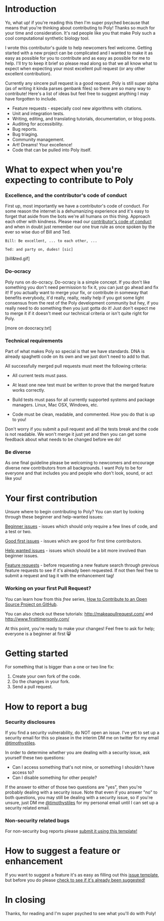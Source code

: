 # Introduction

Yo, what up! if you're reading this then I'm super psyched because that means that you're thinking about contributing to Poly! Thanks so much for your time and consideration. It's rad people like you that make Poly such a cool computational synthetic biology tool.

I wrote this contributor's guide to help newcomers feel welcome. Getting started with a new project can be complicated and I wanted to make it as easy as possible for you to contribute and as easy as possible for me to help. I'll try to keep it brief so please read along so that we all know what to expect when expecting your most excellent pull request (or any other excellent contribution).

Currently any sincere pull request is a good request. Poly is still super alpha (as of writing it kinda parses genbank files) so there are so many way to contribute! Here's a list of ideas but feel free to suggest anything I may have forgotten to include.

* Feature requests - especially cool new algorithms with citations.
* Unit and integration tests.
* Writing, editing, and translating tutorials, documentation, or blog posts.
* Auditing for accessibility.
* Bug reports.
* Bug triaging.
* Community management.
* Art! Dreams! Your excellence!
* Code that can be pulled into Poly itself.

# What to expect when you're expecting to contribute to Poly
### Excellence, and the contributor's code of conduct

First up, most importantly we have a contributor's code of conduct. For some reason the internet is a dehumanizing experience and it's easy to forget that aside from the bots we're all humans on this thing. Approach each other with kindness. Please read our [contributor's code of conduct](CODE_OF_CONDUCT.md) and when in doubt just remember our one true rule as once spoken by the ever so wise duo of Bill and Ted.

`Bill: Be excellent, ... to each other, ...`

`Ted: and party on, dudes! [sic]`

[bill&ted.gif]

### Do-ocracy

Poly runs on do-ocracy. Do-ocracy is a simple concept. If you don't like something you don't need permission to fix it, you can just go ahead and fix it! If you actually want to merge your fix, or contribute in someway that benefits everybody, it'd really, really, really help if you got some light consensus from the rest of the Poly development community but hey, if you really need to do something then you just gotta do it! Just don't expect me to merge it if it doesn't meet our technical criteria or isn't quite right for Poly.

[more on doocracy.txt]


### Technical requirements

Part of what makes Poly so special is that we have standards. DNA is already spaghetti code on its own and we just don't need to add to that.

All successfully merged pull requests must meet the following criteria: 

* All current tests must pass.
 
* At least one new test must be written to prove that the merged feature works correctly.
  
* Build tests must pass for all currently supported systems and package managers. Linux, Mac OSX, Windows, etc.
  
* Code must be clean, readable, and commented. How you do that is up to you!

Don't worry if you submit a pull request and all the tests break and the code is not readable. We won't merge it just yet and then you can get some feedback about what needs to be changed before we do!

### Be diverse
As one final guideline please be welcoming to newcomers and encourage diverse new contributors from all backgrounds. I want Poly to be for everyone and that includes you and people who don't look, sound, or act like you!


# Your first contribution

Unsure where to begin contributing to Poly? You can start by looking through these beginner and help-wanted issues:

[Beginner issues](https://github.com/TimothyStiles/poly/issues?q=is%3Aissue+is%3Aopen+label%3A%22beginner%22+) - issues which should only require a few lines of code, and a test or two.

[Good first issues](https://github.com/TimothyStiles/poly/contribute) - issues which are good for first time contributors.

[Help wanted issues](https://github.com/TimothyStiles/poly/issues?q=is%3Aissue+is%3Aopen+label%3A%22help+wanted%22+) - issues which should be a bit more involved than beginner issues.

[Feature requests](https://github.com/TimothyStiles/poly/labels/enhancement) - before requesting a new feature search through previous feature requests to see if it's already been requested. If not then feel free to submit a request and tag it with the enhancement tag!

### Working on your first Pull Request? 

You can learn how from this *free* series, [How to Contribute to an Open Source Project on GitHub](https://egghead.io/series/how-to-contribute-to-an-open-source-project-on-github).

You can also check out these tutorials: http://makeapullrequest.com/ and http://www.firsttimersonly.com/

At this point, you're ready to make your changes! Feel free to ask for help; everyone is a beginner at first :smile_cat:

# Getting started

For something that is bigger than a one or two line fix:

1. Create your own fork of the code.
2. Do the changes in your fork.
3. Send a pull request.

# How to report a bug
### Security disclosures

If you find a security vulnerability, do NOT open an issue. I've yet to set up a security email for this so please in the interim DM me on twitter for my email [@timothystiles](https://twitter.com/TimothyStiles).

In order to determine whether you are dealing with a security issue, ask yourself these two questions:
* Can I access something that's not mine, or something I shouldn't have access to?
* Can I disable something for other people?
  
If the answer to either of those two questions are "yes", then you're probably dealing with a security issue. Note that even if you answer "no" to both questions, you may still be dealing with a security issue, so if you're unsure, just DM me [@timothystiles](https://twitter.com/TimothyStiles) for my personal email until I can set up a security related email.


### Non-security related bugs 

For non-security bug reports please [submit it using this template!](https://github.com/TimothyStiles/poly/issues/new?assignees=&labels=&template=bug_report.md&title=)


# How to suggest a feature or enhancement

If you want to suggest a feature it's as easy as filling out this [issue template](https://github.com/TimothyStiles/poly/issues/new?assignees=&labels=&template=feature_request.md&title=), but before you do please [check to see if it's already been suggested!](https://github.com/TimothyStiles/poly/labels/enhancement)

# In closing

Thanks, for reading and I'm super psyched to see what you'll do with Poly!